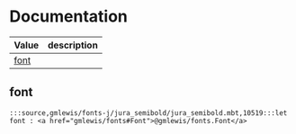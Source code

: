# Documentation
|Value|description|
|---|---|
|[font](#font)||

## font

```moonbit
:::source,gmlewis/fonts-j/jura_semibold/jura_semibold.mbt,10519:::let font : <a href="gmlewis/fonts#Font">@gmlewis/fonts.Font</a>
```


